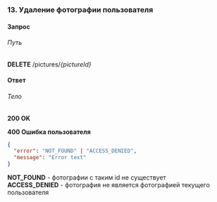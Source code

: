 ### 13. Удаление фотографии пользователя
#### Запрос
###### Путь
**DELETE** /pictures/*{pictureId}*<br>
#### Ответ
###### Тело
**200 OK**

**400 Ошибка пользователя**
```json
{
  "error": "NOT_FOUND" | "ACCESS_DENIED",
  "message": "Error text"
}
```
**NOT_FOUND** - фотографии с таким id не существует <br>
**ACCESS_DENIED** - фотография не является фотографией текущего пользователя <br>